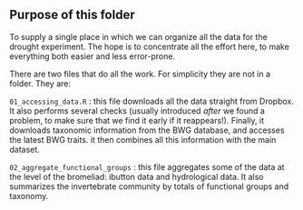 ## Purpose of this folder

To supply a single place in which we can organize all the data for the drought experiment. The hope is to concentrate all the effort here, to make everything both easier and less error-prone.

There are two files that do all the work. For simplicity they are not in a folder. They are:

`01_accessing_data.R` : this file downloads all the data straight from Dropbox. It also performs several checks (usually introduced _after_ we found a problem, to make sure that we find it early if it reappears!). Finally, it downloads taxonomic information from the BWG database, and accesses the latest BWG traits. it then combines all this information with the main dataset.

`02_aggregate_functional_groups` : this file aggregates some of the data at the level of the bromeliad: ibutton data and hydrological data. It also summarizes the invertebrate community by totals of functional groups and taxonomy.